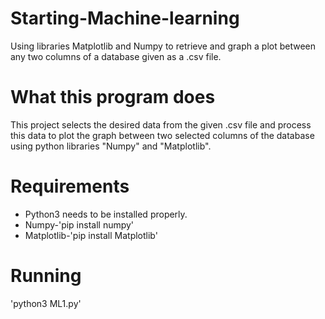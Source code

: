 # Starting-Machine-learning
Using libraries Matplotlib and Numpy to retrieve and  graph a plot between any two columns of a database given as a .csv file. 
# What this program does
This project selects the desired data from the given .csv file and process this data to plot the graph between two selected columns of the database using python libraries "Numpy" and "Matplotlib".
# Requirements
* Python3 needs to be installed properly. 
* Numpy-'pip install numpy'
* Matplotlib-'pip install Matplotlib'
# Running
'python3 ML1.py'

